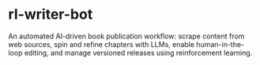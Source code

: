 # rl-writer-bot
An automated AI-driven book publication workflow: scrape content from web sources, spin and refine chapters with LLMs, enable human-in-the-loop editing, and manage versioned releases using reinforcement learning.
